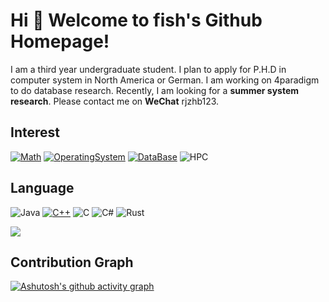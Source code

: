 # Hi 🎉 Welcome to fish's Github Homepage!

I am a third year undergraduate student.
I plan to apply for P.H.D in computer system in North America or German.
I am working on 4paradigm to do database research.
Recently, I am looking for a **summer system research**. Please contact me on **WeChat** rjzhb123.

## Interest
[![Math](https://img.shields.io/badge/-Math-f05032?style=flat-square&logo=Math&logoColor=white)](https://www.linuxfoundation.org/)
[![OperatingSystem](https://img.shields.io/badge/-OperatingSystem-333333?style=flat-square&logo=OperatingSystem&logoColor=white)](https://www.linuxfoundation.org/)
[![DataBase](https://img.shields.io/badge/DataBase-008C41?style=flat-square&logo=DataBase&logoColor=ffffff)](https://img.shields.io/badge/DataBase-brightgreen)
![HPC](https://img.shields.io/badge/-HPC-007396?style=flat-square&logo=HPC&logoColor=ffffff)

## Language
![Java](https://img.shields.io/badge/-Java-007396?style=flat-square&logo=java&logoColor=ffffff)
[![C++](https://img.shields.io/badge/-C++-3776AB?style=flat-square&logo=C++&logoColor=ffffff)](https://www.python.org/)
![C](https://img.shields.io/badge/-C-4FC08D?style=flat-square&logo=C&logoColor=ffffff)
![C#](https://img.shields.io/badge/.NET-512BD4?style=flat-square&logo=C-Sharp&logoColor=ffffff)
![Rust](https://img.shields.io/badge/Rust-F7DF1E?style=flat-square&logo=Rust&logoColor=ffffff)


![](https://github-readme-stats.vercel.app/api/top-langs/?username=rjzhb&theme=dark&layout=compact)

## Contribution Graph
[![Ashutosh's github activity graph](https://github-readme-activity-graph.cyclic.app/graph?username=rjzhb&theme=tokyo-night)](https://github.com/ashutosh00710/github-readme-activity-graph)



